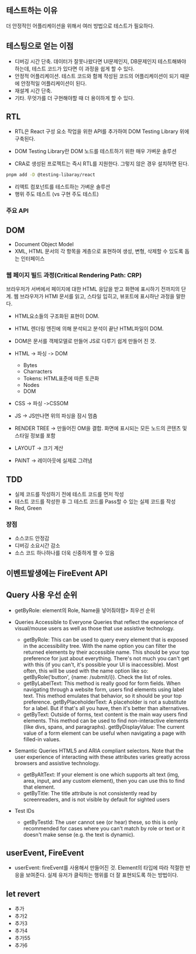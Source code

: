 ## 테스트하는 이유

더 안정적인 어플리케이션을 위해서 여러 방법으로 테스트가 필요하다.

## 테스팅으로 얻는 이점

- 디버깅 시간 단축. 데이터가 잘못나왔다면 UI문제인지, DB문제인지 테스트해봐야하는데, 테스트 코드가 있다면 이 과정을 쉽게 할 수 있다.
- 안정적 어플리케이션. 테스트 코드와 함께 작성된 코드의 어플리케이션이 되기 때문에 안정적일 어플리케이션이 된다.
- 재설계 시간 단축.
- 기타. 무엇가를 더 구현해야할 때 더 용이하게 할 수 있다.

## RTL

- RTL은 React 구성 요소 작업을 위한 API를 추가하여 DOM Testing Library 위에 구축된다.

- DOM Testing Library란 DOM 노드를 테스트하기 위한 매우 가벼운 솔루션
- CRA로 생성된 프로젝트는 즉시 RTL를 지원한다. 그렇지 않은 경우 설치하면 된다.

```bash
pnpm add -D @testing-libaray/react
```

- 리액트 컴포넌트를 테스트하는 가벼운 솔루션
- 행위 주도 테스트 (vs 구현 주도 테스트)

### 주요 API


## DOM

- Document Object Model
- XML, HTML 문서의 각 항목을 계층으로 표현하여 생성, 변형, 삭제할 수 있도록 돕는 인터페이스

### 웹 페이지 빌드 과정(Critical Rendering Path: CRP)

브라우저가 서버에서 페이지에 대한 HTML 응답을 받고 화편에 표시하기 전까지의 단계. 웹 브라우저가 HTMl 문서를 읽고, 스타일 입히고, 뷰포트에 표시하난 과정을 말한다.

- HTML요소들의 구조화된 표현이 DOM.
- HTML 렌더링 엔진에 의해 분석되고 분석이 끝난 HTML파일이 DOM.
- DOM은 문서를 객체모델로 만들어 JS로 다루기 쉽게 만들어 진 것.

- HTML -> 파싱 -> DOM
  - Bytes
  - Charracters
  - Tokens: HTML표준에 따른 토큰화
  - Nodes
  - DOM
- CSS -> 파싱 ->CSSOM
- JS -> JS만나면 위의 파싱을 잠시 멈춤

- RENDER TREE -> 만들어진 OM을 결합. 화면에 표시되는 모든 노드의 콘텐츠 및 스타일 정보를 포함
- LAYOUT -> 크기 계산
- PAINT -> 레이아웃에 실제로 그려냄

## TDD

- 실제 코드를 작성하기 전에 테스트 코드를 먼저 작성
- 테스트 코드를 작성한 후 그 테스트 코드를 Pass할 수 있는 실제 코드를 작성
- Red, Green

### 장점

- 소스코드 안정감
- 디버깅 소요시간 감소
- 소스 코드 하나하나를 더욱 신중하게 짤 수 있음

## 이벤트발생에는 FireEvent API

## Query 사용 우선 순위

- getByRole: element의 Role, Name을 넣어줘야함> 최우선 순위

- Queries Accessible to Everyone Queries that reflect the experience of visual/mouse users as well as those that use assistive technology.
  - getByRole: This can be used to query every element that is exposed in the accessibility tree. With the name option you can filter the returned elements by their accessible name. This should be your top preference for just about everything. There's not much you can't get with this (if you can't, it's possible your UI is inaccessible). Most often, this will be used with the name option like so: getByRole('button', {name: /submit/i}). Check the list of roles.
  - getByLabelText: This method is really good for form fields. When navigating through a website form, users find elements using label text. This method emulates that behavior, so it should be your top preference.
  getByPlaceholderText: A placeholder is not a substitute for a label. But if that's all you have, then it's better than alternatives.
  - getByText: Outside of forms, text content is the main way users find elements. This method can be used to find non-interactive elements (like divs, spans, and paragraphs).
  getByDisplayValue: The current value of a form element can be useful when navigating a page with filled-in values.

- Semantic Queries HTML5 and ARIA compliant selectors. Note that the user experience of interacting with these attributes varies greatly across browsers and assistive technology.
  - getByAltText: If your element is one which supports alt text (img, area, input, and any custom element), then you can use this to find that element.
  - getByTitle: The title attribute is not consistently read by screenreaders, and is not visible by default for sighted users
- Test IDs
  - getByTestId: The user cannot see (or hear) these, so this is only recommended for cases where you can't match by role or text or it doesn't make sense (e.g. the text is dynamic).


## userEvent, FireEvent

- userEvent: fireEvent를 사용해서 만들어진 것.  Element의 타입에 따라 적절한 반응을 보여준다. 실제 유저가 클릭하는 행위를 더 잘 표현되도록 하는 방법이다.

## let revert

- 추가
- 추가2
- 추가3
- 추가4
- 추가55
- 추가6
